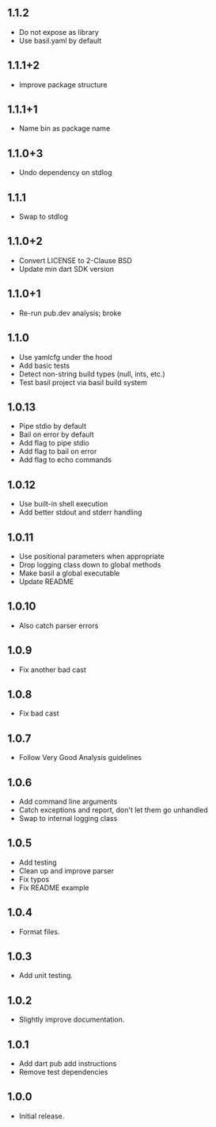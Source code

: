 ## 1.1.2

* Do not expose as library
* Use basil.yaml by default

## 1.1.1+2

* Improve package structure

## 1.1.1+1

* Name bin as package name

## 1.1.0+3

* Undo dependency on stdlog

## 1.1.1

* Swap to stdlog

## 1.1.0+2

* Convert LICENSE to 2-Clause BSD
* Update min dart SDK version

## 1.1.0+1

* Re-run pub.dev analysis; broke

## 1.1.0

* Use yamlcfg under the hood
* Add basic tests
* Detect non-string build types (null, ints, etc.)
* Test basil project via basil build system

## 1.0.13

* Pipe stdio by default
* Bail on error by default
* Add flag to pipe stdio
* Add flag to bail on error
* Add flag to echo commands

## 1.0.12

* Use built-in shell execution
* Add better stdout and stderr handling

## 1.0.11

* Use positional parameters when appropriate
* Drop logging class down to global methods
* Make basil a global executable
* Update README

## 1.0.10

* Also catch parser errors

## 1.0.9

* Fix another bad cast

## 1.0.8

* Fix bad cast

## 1.0.7

* Follow Very Good Analysis guidelines

## 1.0.6

* Add command line arguments
* Catch exceptions and report, don't let them go unhandled
* Swap to internal logging class

## 1.0.5

* Add testing
* Clean up and improve parser
* Fix typos
* Fix README example

## 1.0.4

* Format files.

## 1.0.3

* Add unit testing.

## 1.0.2

* Slightly improve documentation.

## 1.0.1

* Add dart pub add instructions
* Remove test dependencies

## 1.0.0

* Initial release.
